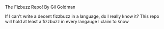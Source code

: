 The Fizbuzz Repo!
By Gil Goldman

If I can't write a decent fizzbuzz in a language, do I really know it?
This repo will hold at least a fizzbuzz in every langauge I claim to know
